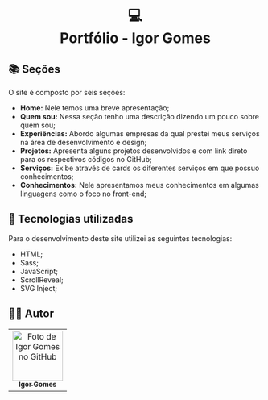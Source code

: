 <h1 align="center">
  💻<br>Portfólio - Igor Gomes
</h1>

<!-- ![Resultado final do projeto](assets/image/preview.png)

<h4 align="center"><a href="#">Clique para visitar o projeto</a></h4> -->

## 📚 Seções

O site é composto por seis seções:

- **Home:** Nele temos uma breve apresentação;
- **Quem sou:** Nessa seção tenho uma descrição dizendo um pouco sobre quem sou;
- **Experiências:** Abordo algumas empresas da qual prestei meus serviços na área de desenvolvimento e design;
- **Projetos:** Apresenta alguns projetos desenvolvidos e com link direto para os respectivos códigos no GitHub;
- **Serviços:** Exibe através de cards os diferentes serviços em que possuo conhecimentos;
- **Conhecimentos:** Nele apresentamos meus conhecimentos em algumas linguagens como o foco no front-end;

## 💼 Tecnologias utilizadas

Para o desenvolvimento deste site utilizei as seguintes tecnologias:

- HTML;
- Sass;
- JavaScript;
- ScrollReveal;
- SVG Inject;

<h2>🧑🏽 Autor</h2>

<table>
  <tr>
    <td align="center">
      <a href="https://github.com/roginaldosemog">
        <img src="https://avatars.githubusercontent.com/u/18501566" width="100px;" alt="Foto de Igor Gomes no GitHub"/><br>
        <sub>
          <b>Igor Gomes</b>
        </sub>
      </a>
    </td>
  </tr>
</table>
